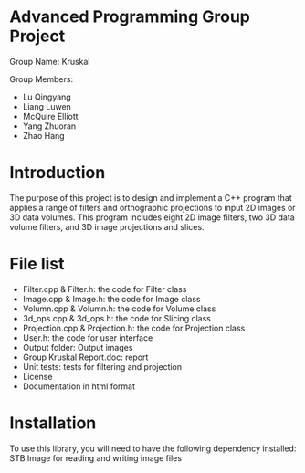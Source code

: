 # Advanced Programming Group Project
Group Name: Kruskal

Group Members: 
- Lu Qingyang
- Liang Luwen
- McQuire Elliott
- Yang Zhuoran
- Zhao Hang

# Introduction
The purpose of this project is to design and implement a C++ program that applies a range of filters and orthographic projections to input 2D images or 3D data volumes. This program includes eight 2D image filters, two 3D data volume filters, and 3D image projections and slices. 

# File list
- Filter.cpp & Filter.h: the code for Filter class
- Image.cpp & Image.h: the code for Image class
- Volumn.cpp & Volumn.h: the code for Volume class
- 3d_ops.cpp & 3d_ops.h: the code for Slicing class
- Projection.cpp & Projection.h: the code for Projection class
- User.h: the code for user interface
- Output folder: Output images
- Group Kruskal Report.doc: report
- Unit tests: tests for filtering and projection
- License
- Documentation in html format

# Installation
To use this library, you will need to have the following dependency installed:
STB Image for reading and writing image files

